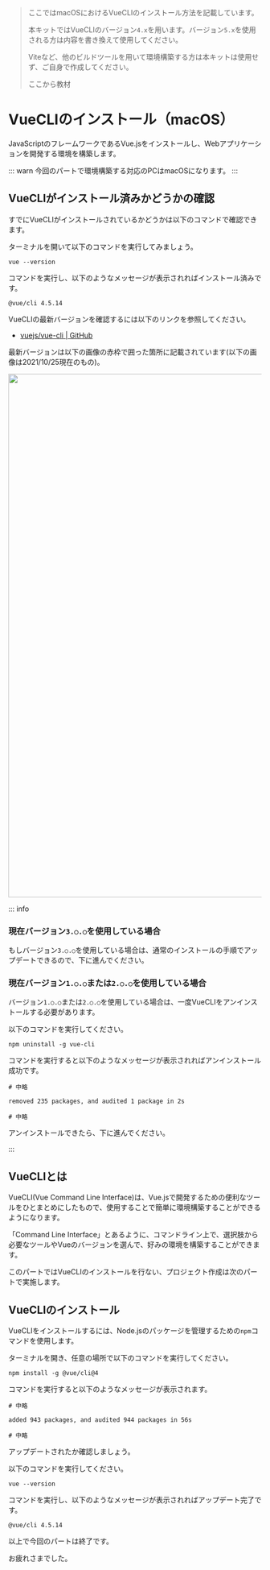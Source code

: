 > ここではmacOSにおけるVueCLIのインストール方法を記載しています。
>
> 本キットではVueCLIのバージョン`4.x`を用います。バージョン`5.x`を使用される方は内容を書き換えて使用してください。
>
> Viteなど、他のビルドツールを用いて環境構築する方は本キットは使用せず、ご自身で作成してください。
>
> ここから教材

# VueCLIのインストール（macOS）
JavaScriptのフレームワークであるVue.jsをインストールし、Webアプリケーションを開発する環境を構築します。

::: warn
今回のパートで環境構築する対応のPCはmacOSになります。
:::

## VueCLIがインストール済みかどうかの確認
すでにVueCLIがインストールされているかどうかは以下のコマンドで確認できます。

ターミナルを開いて以下のコマンドを実行してみましょう。

```console
vue --version
```

コマンドを実行し、以下のようなメッセージが表示されればインストール済みです。

```
@vue/cli 4.5.14
```

VueCLIの最新バージョンを確認するには以下のリンクを参照してください。

- [vuejs/vue-cli | GitHub](https://github.com/vuejs/vue-cli)

最新バージョンは以下の画像の赤枠で囲った箇所に記載されています(以下の画像は2021/10/25現在のもの)。

<img width="1040" src="">

::: info
### 現在バージョン`3.○.○`を使用している場合
もしバージョン`3.○.○`を使用している場合は、通常のインストールの手順でアップデートできるので、下に進んでください。

### 現在バージョン`1.○.○`または`2.○.○`を使用している場合
バージョン`1.○.○`または`2.○.○`を使用している場合は、一度VueCLIをアンインストールする必要があります。

以下のコマンドを実行してください。

```console
npm uninstall -g vue-cli
```

コマンドを実行すると以下のようなメッセージが表示されればアンインストール成功です。

```
# 中略

removed 235 packages, and audited 1 package in 2s

# 中略
```

アンインストールできたら、下に進んでください。

:::

## VueCLIとは
VueCLI(Vue Command Line Interface)は、Vue.jsで開発するための便利なツールをひとまとめにしたもので、使用することで簡単に環境構築することができるようになります。

「Command Line Interface」とあるように、コマンドライン上で、選択肢から必要なツールやVueのバージョンを選んで、好みの環境を構築することができます。

このパートではVueCLIのインストールを行ない、プロジェクト作成は次のパートで実施します。

## VueCLIのインストール
VueCLIをインストールするには、Node.jsのパッケージを管理するための`npm`コマンドを使用します。

ターミナルを開き、任意の場所で以下のコマンドを実行してください。

```console
npm install -g @vue/cli@4
```

コマンドを実行すると以下のようなメッセージが表示されます。

```
# 中略

added 943 packages, and audited 944 packages in 56s

# 中略
```

アップデートされたか確認しましょう。

以下のコマンドを実行してください。

```console
vue --version
```

コマンドを実行し、以下のようなメッセージが表示されればアップデート完了です。

```
@vue/cli 4.5.14
```

以上で今回のパートは終了です。

お疲れさまでした。
